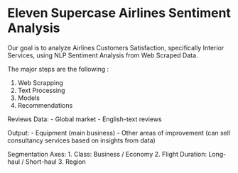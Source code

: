 # Eleven Supercase Airlines Sentiment Analysis

Our goal is to analyze Airlines Customers Satisfaction, specifically Interior Services, using NLP Sentiment Analysis from Web Scraped Data.

The major steps are the following :

1. Web Scrapping
2. Text Processing
3. Models
4. Recommendations



Reviews Data:
	- Global market
	- English-text reviews

Output:
	- Equipment (main business)
	- Other areas of improvement (can sell consultancy services based on insights from data)

Segmentation Axes:
	1. Class: Business / Economy
	2. Flight Duration: Long-haul / Short-haul
	3. Region
